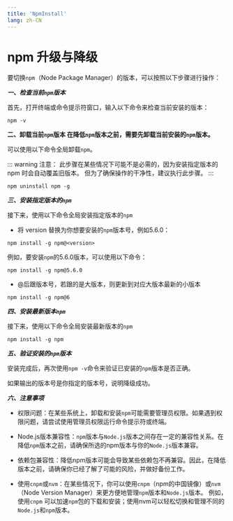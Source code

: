 ```yaml
---
title: 'NpmInstall'
lang: zh-CN
---
```


# npm 升级与降级

要切换`npm`（Node Package Manager）的版本，可以按照以下步骤进行操作：

***一、检查当前`npm`版本***

首先，打开终端或命令提示符窗口，输入以下命令来检查当前安装的版本：

```shell
npm -v
```

**二、卸载当前`npm`版本 在降低`npm`版本之前，需要先卸载当前安装的`npm`版本。**

可以使用以下命令全局卸载`npm`。

::: warning 注意： 此步骤在某些情况下可能不是必需的，因为安装指定版本的 npm 时会自动覆盖旧版本。 但为了确保操作的干净性，建议执行此步骤。
:::

```shell
npm uninstall npm -g
```

***三、安装指定版本的`npm`***

接下来，使用以下命令全局安装指定版本的`npm`

* 将 version 替换为你想要安装的`npm`版本号，例如5.6.0：

```shell
npm install -g npm@<version>
```

例如，要安装`npm`的5.6.0版本，可以使用以下命令：

```shell
npm install -g npm@5.6.0
```

* @后跟版本号，若跟的是大版本，则更新到对应大版本最新的小版本

```shell
npm install -g npm@6
```

***四、安装最新版本`npm`***

接下来，使用以下命令全局安装最新版本的`npm`

```shell
npm install -g npm
```

***五、验证安装的`npm`版本***

安装完成后，再次使用`npm -v`命令来验证已安装的`npm`版本是否正确。

如果输出的版本号是你指定的版本号，说明降级成功。

***六、注意事项***

* 权限问题：在某些系统上，卸载和安装`npm`可能需要管理员权限。如果遇到权限问题，请尝试使用管理员权限运行命令提示符或终端。

* Node.js版本兼容性：`npm`版本与`Node.js`版本之间存在一定的兼容性关系。在降低`npm`版本之前，请确保所选的npm版本与你的`Node.js`版本兼容。

* 依赖包兼容性：降低npm版本可能会导致某些依赖包不再兼容。因此，在降低版本之前，请确保你已经了解了可能的风险，并做好备份工作。

* 使用`cnpm`或`nvm`：在某些情况下，你可以使用`cnpm`（npm的中国镜像）或`nvm`（Node Version Manager）来更方便地管理`npm`版本和`Node.js`版本。 例如，使用`cnpm`
  可以加速`npm`包的下载和安装；使用nvm可以轻松切换和管理不同的`Node.js`和`npm`版本。
